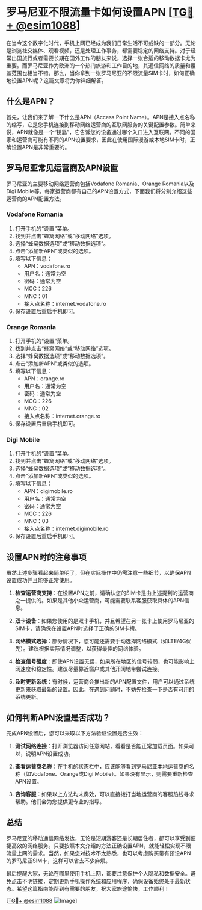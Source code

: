 # 罗马尼亚不限流量卡如何设置APN [[TG💪+ @esim1088](https://t.me/s/esim1088)]

在当今这个数字化时代，手机上网已经成为我们日常生活不可或缺的一部分。无论是浏览社交媒体、观看视频，还是处理工作事务，都需要稳定的网络支持。对于经常出国旅行或者需要长期在国外工作的朋友来说，选择一张合适的移动数据卡尤为重要。而罗马尼亚作为欧洲的一个热门旅游和工作目的地，其通信网络的质量和覆盖范围也相当不错。那么，当你拿到一张罗马尼亚的不限流量SIM卡时，如何正确地设置APN呢？这篇文章将为你详细解答。

## 什么是APN？

首先，让我们来了解一下什么是APN（Access Point Name）。APN是接入点名称的缩写，它是您手机连接到移动网络运营商的互联网服务的关键配置参数。简单来说，APN就像是一个“钥匙”，它告诉您的设备通过哪个入口进入互联网。不同的国家和运营商可能有不同的APN设置要求，因此在使用国际漫游或本地SIM卡时，正确设置APN是非常重要的。

## 罗马尼亚常见运营商及APN设置

罗马尼亚的主要移动网络运营商包括Vodafone Romania、Orange Romania以及Digi Mobile等。每家运营商都有自己的APN设置方式，下面我们将分别介绍这些运营商的APN配置方法。

### Vodafone Romania

1. 打开手机的“设置”菜单。
2. 找到并点击“蜂窝网络”或“移动网络”选项。
3. 选择“蜂窝数据选项”或“移动数据选项”。
4. 点击“添加新APN”或类似的选项。
5. 填写以下信息：
   - APN：vodafone.ro
   - 用户名：通常为空
   - 密码：通常为空
   - MCC：226
   - MNC：01
   - 接入点名称：internet.vodafone.ro
6. 保存设置后重启手机即可。

### Orange Romania

1. 打开手机的“设置”菜单。
2. 找到并点击“蜂窝网络”或“移动网络”选项。
3. 选择“蜂窝数据选项”或“移动数据选项”。
4. 点击“添加新APN”或类似的选项。
5. 填写以下信息：
   - APN：orange.ro
   - 用户名：通常为空
   - 密码：通常为空
   - MCC：226
   - MNC：02
   - 接入点名称：internet.orange.ro
6. 保存设置后重启手机即可。

### Digi Mobile

1. 打开手机的“设置”菜单。
2. 找到并点击“蜂窝网络”或“移动网络”选项。
3. 选择“蜂窝数据选项”或“移动数据选项”。
4. 点击“添加新APN”或类似的选项。
5. 填写以下信息：
   - APN：digimobile.ro
   - 用户名：通常为空
   - 密码：通常为空
   - MCC：226
   - MNC：03
   - 接入点名称：internet.digimobile.ro
6. 保存设置后重启手机即可。

## 设置APN时的注意事项

虽然上述步骤看起来简单明了，但在实际操作中仍需注意一些细节，以确保APN设置成功并且能够正常使用。

1. **检查运营商支持**：在设置APN之前，请确认您的SIM卡是由上述提到的运营商之一提供的。如果是其他小众运营商，可能需要联系客服获取具体的APN信息。

2. **双卡设备**：如果您使用的是双卡手机，并且希望在另一张卡上使用罗马尼亚的SIM卡，请确保在设置APN时选择了正确的SIM卡槽。

3. **网络模式选择**：部分情况下，您可能还需要手动选择网络模式（如LTE/4G优先）。建议根据实际情况调整，以获得最佳的网络体验。

4. **检查信号强度**：即使APN设置无误，如果所在地区的信号较弱，也可能影响上网速度和稳定性。建议尽量靠近窗户或其他开阔地带尝试连接。

5. **及时更新系统**：有时候，运营商会推出新的APN配置文件，用户可以通过系统更新来获取最新的设置。因此，在遇到问题时，不妨先检查一下是否有可用的系统更新。

## 如何判断APN设置是否成功？

完成APN设置后，您可以采取以下方法验证设置是否生效：

1. **测试网络连接**：打开浏览器访问任意网站，看看是否能正常加载页面。如果可以，说明APN设置成功。

2. **查看运营商名称**：在手机的状态栏中，应该能够看到罗马尼亚本地运营商的名称（如Vodafone、Orange或Digi Mobile）。如果没有显示，则需要重新检查APN设置。

3. **咨询客服**：如果以上方法均未奏效，可以直接拨打当地运营商的客服热线寻求帮助。他们会为您提供更专业的指导。

## 总结

罗马尼亚的移动通信网络发达，无论是短期游客还是长期居住者，都可以享受到便捷高效的网络服务。只要按照本文介绍的方法正确设置APN，就能轻松实现不限流量上网的需求。当然，如果您对技术不太熟悉，也可以考虑购买带有预设APN的罗马尼亚SIM卡，这样可以省去不少麻烦。

最后提醒大家，无论在哪里使用手机上网，都要注意保护个人隐私和数据安全。避免点击不明链接，定期更新手机操作系统和应用程序，确保设备始终处于最新状态。希望这篇指南能帮到有需要的朋友，祝大家旅途愉快，工作顺利！

[[TG💪+ @esim1088](https://t.me/s/esim1088) ![Image](https://i.postimg.cc/4NQfJmqS/Snipaste-2025-05-13-00-14-12.png)]